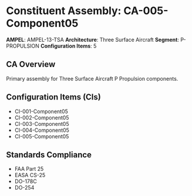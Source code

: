 # Constituent Assembly: CA-005-Component05

**AMPEL**: AMPEL-13-TSA
**Architecture**: Three Surface Aircraft
**Segment**: P-PROPULSION
**Configuration Items**: 5

## CA Overview
Primary assembly for Three Surface Aircraft P Propulsion components.

## Configuration Items (CIs)
- CI-001-Component05
- CI-002-Component05
- CI-003-Component05
- CI-004-Component05
- CI-005-Component05

## Standards Compliance
- FAA Part 25
- EASA CS-25
- DO-178C
- DO-254
